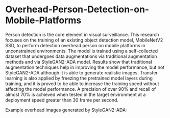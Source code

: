 # Overhead-Person-Detection-on-Mobile-Platforms

Person detection is the core element in visual surveillance. This research focuses on the training of an existing object detection model, MobileNetV2 SSD, to perform detection overhead person on mobile platforms in unconstrained environments. The model is trained using a self-collected dataset that undergoes data augmentations via traditional augmentation methods and via StyleGAN2-ADA model. Results show that traditional augmentation techniques help in improving the model performance, but not StyleGAN2-ADA although it is able to generate realistic images. Transfer learning is also applied by freezing the pretrained model layers during training, and it is proved to be able to increase the training speed without affecting the model performance. A precision of over 90% and recall of almost 70% is achieved when tested in the target environment at a deployment speed greater than 30 frame per second.

Example overhead images generated by StyleGAN2-ADA:
